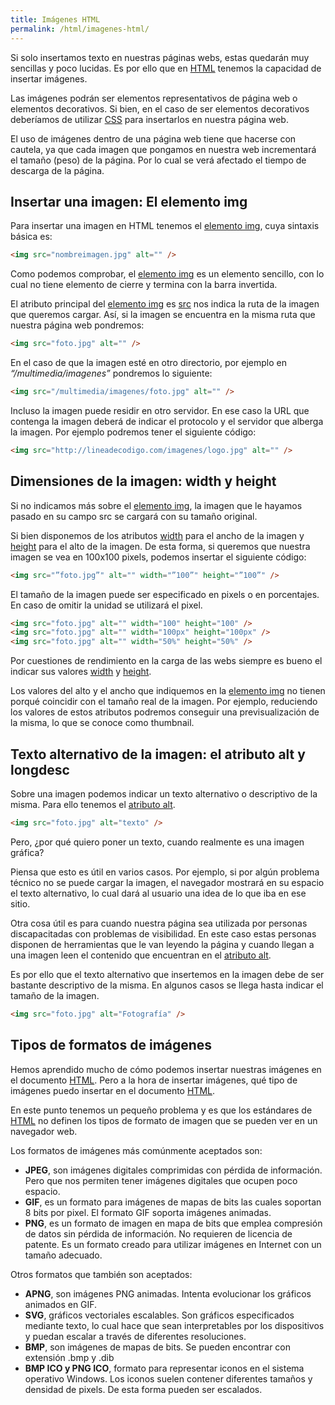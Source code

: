 ```yaml
---
title: Imágenes HTML
permalink: /html/imagenes-html/
---
```


Si solo insertamos texto en nuestras páginas webs, estas quedarán muy sencillas y poco lucidas. Es por ello que en [HTML][ManualHTML] tenemos la capacidad de insertar imágenes.

Las imágenes podrán ser elementos representativos de página web o elementos decorativos. Si bien, en el caso de ser elementos decorativos deberíamos de utilizar [CSS][ManualCSS] para insertarlos en nuestra página web.

El uso de imágenes dentro de una página web tiene que hacerse con cautela, ya que cada imagen que pongamos en nuestra web incrementará el tamaño (peso) de la página. Por lo cual se verá afectado el tiempo de descarga de la página.

## Insertar una imagen: El elemento img

Para insertar una imagen en HTML tenemos el [elemento img][IMG], cuya sintaxis básica es:

~~~html
<img src="nombreimagen.jpg" alt="" />
~~~

Como podemos comprobar, el [elemento img][IMG] es un elemento sencillo, con lo cual no tiene elemento de cierre y termina con la barra invertida.

El atributo principal del [elemento img][IMG] es [src][Src] nos indica la ruta de la imagen que queremos cargar. Así, si la imagen se encuentra en la misma ruta que nuestra página web pondremos:

~~~html
<img src="foto.jpg" alt="" />
~~~

En el caso de que la imagen esté en otro directorio, por ejemplo en *“/multimedia/imagenes”* pondremos lo siguiente:

~~~html
<img src="/multimedia/imagenes/foto.jpg" alt="" />
~~~

Incluso la imagen puede residir en otro servidor. En ese caso la URL que contenga la imagen deberá de indicar el protocolo y el servidor que alberga la imagen. Por ejemplo podremos tener el siguiente código:

~~~html
<img src="http://lineadecodigo.com/imagenes/logo.jpg" alt="" />
~~~

## Dimensiones de la imagen: width y height

Si no indicamos más sobre el [elemento img][IMG], la imagen que le hayamos pasado en su campo src se cargará con su tamaño original.

Si bien disponemos de los atributos [width][Width] para el ancho de la imagen y [height][Height] para el alto de la imagen. De esta forma, si queremos que nuestra imagen se vea en 100x100 pixels, podemos insertar el siguiente código:

~~~html
<img src="”foto.jpg”" alt="" width="”100”" height="”100”" />
~~~

El tamaño de la imagen puede ser especificado en pixels o en porcentajes. En caso de omitir la unidad se utilizará el pixel.

~~~html
<img src="foto.jpg" alt="" width="100" height="100" />
<img src="foto.jpg" alt="" width="100px" height="100px" />
<img src="foto.jpg" alt="" width="50%" height="50%" />
~~~

Por cuestiones de rendimiento en la carga de las webs siempre es bueno el indicar sus valores [width][Width] y [height][Height].

Los valores del alto y el ancho que indiquemos en la [elemento img][IMG] no tienen porqué coincidir con el tamaño real de la imagen. Por ejemplo, reduciendo los valores de estos atributos podremos conseguir una previsualización de la misma, lo que se conoce como thumbnail.

## Texto alternativo de la imagen: el atributo alt y longdesc

Sobre una imagen podemos indicar un texto alternativo o descriptivo de la misma. Para ello tenemos el [atributo alt][Alt].

~~~html
<img src="foto.jpg" alt="texto" />
~~~

Pero, ¿por qué quiero poner un texto, cuando realmente es una imagen gráfica?

Piensa que esto es útil en varios casos. Por ejemplo, si por algún problema técnico no se puede cargar la imagen, el navegador mostrará en su espacio el texto alternativo, lo cual dará al usuario una idea de lo que iba en ese sitio.

Otra cosa útil es para cuando nuestra página sea utilizada por personas discapacitadas con problemas de visibilidad. En este caso estas personas disponen de herramientas que le van leyendo la página y cuando llegan a una imagen leen el contenido que encuentran en el [atributo alt][Alt].

Es por ello que el texto alternativo que insertemos en la imagen debe de ser bastante descriptivo de la misma. En algunos casos se llega hasta indicar el tamaño de la imagen.

~~~html
<img src="foto.jpg" alt="Fotografía" />
~~~

## Tipos de formatos de imágenes

Hemos aprendido mucho de cómo podemos insertar nuestras imágenes en el documento [HTML][ManualHTML]. Pero a la hora de insertar imágenes, qué tipo de imágenes puedo insertar en el documento [HTML][ManualHTML].

En este punto tenemos un pequeño problema y es que los estándares de [HTML][ManualHTML] no definen los tipos de formato de imagen que se pueden ver en un navegador web.

Los formatos de imágenes más comúnmente aceptados son:

* **JPEG**, son imágenes digitales comprimidas con pérdida de información. Pero que nos permiten tener imágenes digitales que ocupen poco espacio.
* **GIF**, es un formato para imágenes de mapas de bits las cuales soportan 8 bits por pixel. El formato GIF soporta imágenes animadas.
* **PNG**, es un formato de imagen en mapa de bits que emplea compresión de datos sin pérdida de información. No requieren de licencia de patente. Es un formato creado para utilizar imágenes en Internet con un tamaño adecuado.

Otros formatos que también son aceptados:

* **APNG**, son imágenes PNG animadas. Intenta evolucionar los gráficos animados en GIF.
* **SVG**, gráficos vectoriales escalables. Son gráficos especificados mediante texto, lo cual hace que sean interpretables por los dispositivos y puedan escalar a través de diferentes resoluciones.
* **BMP**, son imágenes de mapas de bits. Se pueden encontrar con extensión .bmp y .dib
* **BMP ICO y PNG ICO**, formato para representar iconos en el sistema operativo Windows. Los iconos suelen contener diferentes tamaños y densidad de pixels. De esta forma pueden ser escalados.

 [ManualHTML]: http://www.manualweb.net/tutorial-html/
 [ManualCSS]: http://www.manualweb.net/tutorial-css/
 [IMG]: http://w3api.com/wiki/HTML:IMG
 [Src]: http://www.w3api.com/wiki/HTML:Src
 [Width]: http://www.w3api.com/wiki/HTML:Width
 [Height]: http://www.w3api.com/wiki/HTML:Height
 [Alt]: http://www.w3api.com/wiki/HTML:Alt
